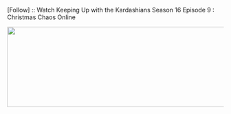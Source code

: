 ﻿[Follow] :: Watch Keeping Up with the Kardashians Season 16 Episode 9 : Christmas Chaos Online

<p><a href="https://t.co/Oy6vRcKbNN"><img src="http://currencymarket24.com/wp-content/uploads/2019/05/watch-now-live-stream.png" alt="" width="588" height="187" /></a></p>